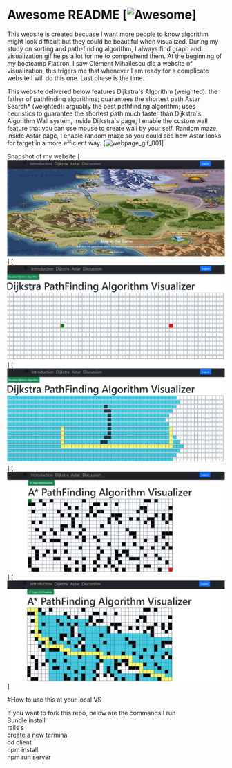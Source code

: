 # Awesome README [![Awesome](https://cdn.jsdelivr.net/gh/sindresorhus/awesome@d7305f38d29fed78fa85652e3a63e154dd8e8829/media/badge.svg)]
This website is created becuase I want more people to know algorithm might look difficult but they could be beautiful when visualized. During my study on sorting and path-finding algorithm, I always find graph and visualization gif helps a lot for me to comprehend them. At the beginning of my bootcamp Flatiron, I saw Clement Mihailescu did a website of visualization, this trigers me that whenever I am ready for a complicate website I will do this one. Last phase is the time.

This website delivered below features
Dijkstra's Algorithm (weighted): the father of pathfinding algorithms; guarantees the shortest path
Astar Search* (weighted): arguably the best pathfinding algorithm; uses heuristics to guarantee the shortest path much faster than Dijkstra's Algorithm
Wall system, inside Dijkstra's page, I enable the custom wall feature that you can use mouse to create wall by your self.
Random maze, inside Astar page, I enable random maze so you could see how Astar looks for target in a more efficient way.
[![webpage_gif_001](pictures/Phase%205%20project%20demo%20Path-finding%20Algorithm%20Visualizer%20Shorter%20Version-%2011%20August%202022.gif)]

Snapshot of my website
[![webpage_pic_001](pictures/Pathfinding%20Algorithm%20Website%20220811-001.png)]
[![webpage_pic_003](pictures/Pathfinding%20Algorithm%20Website%20220811-003.png)]
[![webpage_pic_004](pictures/Pathfinding%20Algorithm%20Website%20220811-004.png)]
[![webpage_pic_005](pictures/Pathfinding%20Algorithm%20Website%20220811-005.png)]
[![webpage_pic_006](pictures/Pathfinding%20Algorithm%20Website%20220811-006.png)]

#How to use this at your local VS

If you want to fork this repo, below are the commands I run<br />
Bundle install<br />
rails s<br />
create a new terminal<br />
cd client<br />
npm install<br />
npm run server<br />

